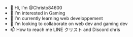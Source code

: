 - 👋 Hi, I’m @Christo84600
- 👀 I’m interested in Gaming
- 🌱 I’m currently learning web developpement
- 💞️ I’m looking to collaborate on web dev and gaming dev
- 📫 How to reach me LINE クリスト and Discord chris 
<!---
Christo84600/Christo84600 is a ✨ special ✨ repository because its `README.md` (this file) appears on your GitHub profile.
You can click the Preview link to take a look at your changes.
--->
